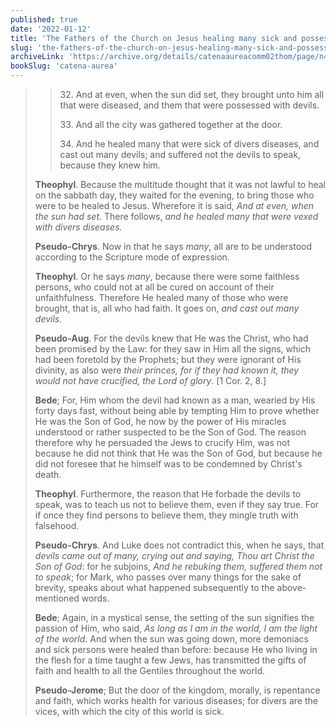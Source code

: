 ```yaml
---
published: true
date: '2022-01-12'
title: 'The Fathers of the Church on Jesus healing many sick and possessed at the Sabbath''s sunset'
slug: 'the-fathers-of-the-church-on-jesus-healing-many-sick-and-possessed-at-the-sabbaths-sunset'
archiveLink: 'https://archive.org/details/catenaaureacomm02thom/page/n40?view=theater'
bookSlug: 'catena-aurea'
---
```


>> 32\. And at even, when the sun did set, they brought unto him all that were diseased, and them that were possessed with devils.
>> 
>> 33\. And all the city was gathered together at the door.
>>
>> 34\. And he healed many that were sick of divers diseases, and cast out many devils; and suffered not the devils to speak, because they knew him.
> 
> **Theophyl**. Because the multitude thought that it was not lawful to heal on the sabbath day, they waited for the evening, to bring those who were to be healed to Jesus. Wherefore it is said, *And at even, when the sun had set.* There follows, *and he healed many that were vexed with divers diseases.*
> 
> **Pseudo-Chrys**. Now in that he says *many*, all are to be understood according to the Scripture mode of expression.
> 
> **Theophyl**. Or he says *many*, because there were some faithless persons, who could not at all be cured on account of their unfaithfulness. Therefore He healed many of those who were brought, that is, all who had faith. It goes on, *and cast out many devils.*
> 
> **Pseudo-Aug**. For the devils knew that He was the Christ, who had been promised by the Law: for they saw in Him all the signs, which had been foretold by the Prophets; but they were ignorant of His divinity, as also were *their princes, for if they had known it, they would not have crucified, the Lord of glory*. [1 Cor. 2, 8.]
> 
> **Bede**; For, Him whom the devil had known as a man, wearied by His forty days fast, without being able by tempting Him to prove whether He was the Son of God, he now by the power of His miracles understood or rather suspected to be the Son of God. The reason therefore why he persuaded the Jews to crucify Him, was not because he did not think that He was the Son of God, but because he did not foresee that he himself was to be condemned by Christ's death.
> 
> **Theophyl**. Furthermore, the reason that He forbade the devils to speak, was to teach us not to believe them, even if they say true. For if once they find persons to believe them, they mingle truth with falsehood.
> 
> **Pseudo-Chrys**. And Luke does not contradict this, when he says, that *devils came out of many, crying out and saying, Thou art Christ the Son of God*: for he subjoins, *And he rebuking them, suffered them not to speak*; for Mark, who passes over many things for the sake of brevity, speaks about what happened subsequently to the above-mentioned words.
> 
> **Bede**; Again, in a mystical sense, the setting of the sun signifies the passion of Him, who said, *As long as I am in the world, I am the light of the world*. And when the sun was going down, more demoniacs and sick persons were healed than before: because He who living in the flesh for a time taught a few Jews, has transmitted the gifts of faith and health to all the Gentiles throughout the world.
> 
> **Pseudo-Jerome**; But the door of the kingdom, morally, is repentance and faith, which works health for various diseases; for divers are the vices, with which the city of this world is sick.

